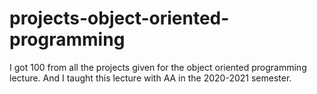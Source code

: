 # projects-object-oriented-programming
I got 100 from all the projects given for the object oriented programming lecture. And I taught this lecture with AA in the 2020-2021 semester.
